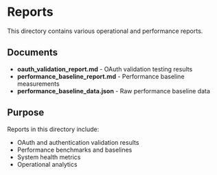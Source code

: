 # Reports

This directory contains various operational and performance reports.

## Documents

- **oauth_validation_report.md** - OAuth validation testing results
- **performance_baseline_report.md** - Performance baseline measurements
- **performance_baseline_data.json** - Raw performance baseline data

## Purpose

Reports in this directory include:

- OAuth and authentication validation results
- Performance benchmarks and baselines
- System health metrics
- Operational analytics

